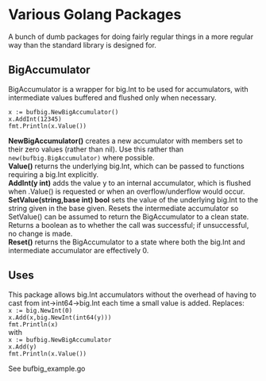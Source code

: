 # Various Golang Packages
A bunch of dumb packages for doing fairly regular things in a more regular way than the standard library is designed for.

## BigAccumulator
BigAccumulator is a wrapper for big.Int to be used for accumulators, with intermediate values buffered and flushed only when necessary.

`x := bufbig.NewBigAccumulator()`<br>
`x.AddInt(12345)`<br>
`fmt.Println(x.Value())`<br>

<b>NewBigAccumulator()</b> creates a new accumulator with members set to their zero values (rather than nil). Use this rather than `new(bufbig.BigAccumulator)` where possible.<br>
<b>Value()</b> returns the underlying big.Int, which can be passed to functions requiring a big.Int explicitly.<br>
<b>AddInt(y int)</b> adds the value y to an internal accumulator, which is flushed when .Value() is requested or when an overflow/underflow would occur.<br>
<b>SetValue(string,base int) bool</b> sets the value of the underlying big.Int to the string given in the base given. Resets the intermediate accumulator so SetValue() can be assumed to return the BigAccumulator to a clean state. Returns a boolean as to whether the call was successful; if unsuccessful, no change is made.<br>
<b>Reset()</b> returns the BigAccumulator to a state where both the big.Int and intermediate accumulator are effectively 0.<br>

## Uses
This package allows big.Int accumulators without the overhead of having to cast from int->int64->big.Int each time a small value is added. Replaces:<br>
`x := big.NewInt(0)`<br>
`x.Add(x,big.NewInt(int64(y)))`<br>
`fmt.Println(x)`<br>
with<br>
`x := bufbig.NewBigAccumulator`<br>
`x.Add(y)`<br>
`fmt.Println(x.Value())`<br>

See bufbig_example.go
